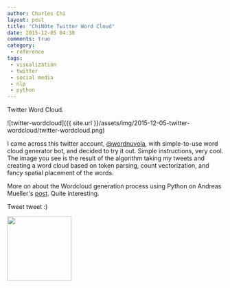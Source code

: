 ```yaml
---
author: Charles Chi
layout: post
title: "ChiN0te Twitter Word Cloud"
date: 2015-12-05 04:38
comments: true
category:
 - reference
tags:
 - visualization
 - twitter
 - social media
 - nlp
 - python
---
```


Twitter Word Cloud. 

![twitter-wordcloud]({{ site.url }}/assets/img/2015-12-05-twitter-wordcloud/twitter-wordcloud.png)

I came across this twitter account, <a href="https://twitter.com/wordnuvola" target="_blank">@wordnuvola</a>, with simple-to-use word cloud generator bot, and decided to try it out. Simple instructions, very cool. The image you see is the result of the algorithm taking my tweets and creating a word cloud based on token parsing, count vectorization, and fancy spatial placement of the words.

More on about the Wordcloud generation process using Python on Andreas Mueller's <a href="http://peekaboo-vision.blogspot.com/2012/11/a-wordcloud-in-python.html" target="_blank">post</a>. Quite interesting.

Tweet tweet :)

<img src="https://cdn1.iconfinder.com/data/icons/iconza-circle-social/64/697029-twitter-512.png" style="width:150px;height:150px;">
